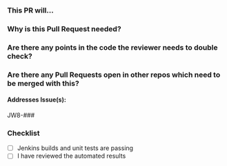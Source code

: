 ### This PR will...

### Why is this Pull Request needed?

### Are there any points in the code the reviewer needs to double check?

### Are there any Pull Requests open in other repos which need to be merged with this?

#### Addresses Issue(s):

JW8-###

### Checklist
- [ ] Jenkins builds and unit tests are passing
- [ ] I have reviewed the automated results
